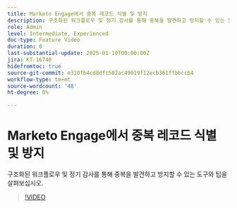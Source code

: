 ```yaml
---
title: Marketo Engage에서 중복 레코드 식별 및 방지
description: 구조화된 워크플로우 및 정기 감사를 통해 중복을 발견하고 방지할 수 있는 도구와 팁을 살펴보십시오.
role: Admin
level: Intermediate, Experienced
doc-type: Feature Video
duration: 0
last-substantial-update: 2025-01-10T00:00:00Z
jira: KT-16740
hidefromtoc: true
source-git-commit: e310fb4cd8dfc502ac49019f12ecb361ffbbccb4
workflow-type: tm+mt
source-wordcount: '48'
ht-degree: 0%

---
```



# Marketo Engage에서 중복 레코드 식별 및 방지

구조화된 워크플로우 및 정기 감사를 통해 중복을 발견하고 방지할 수 있는 도구와 팁을 살펴보십시오.

>[!VIDEO](https://video.tv.adobe.com/v/3429500/?learn=on&enablevpops)
